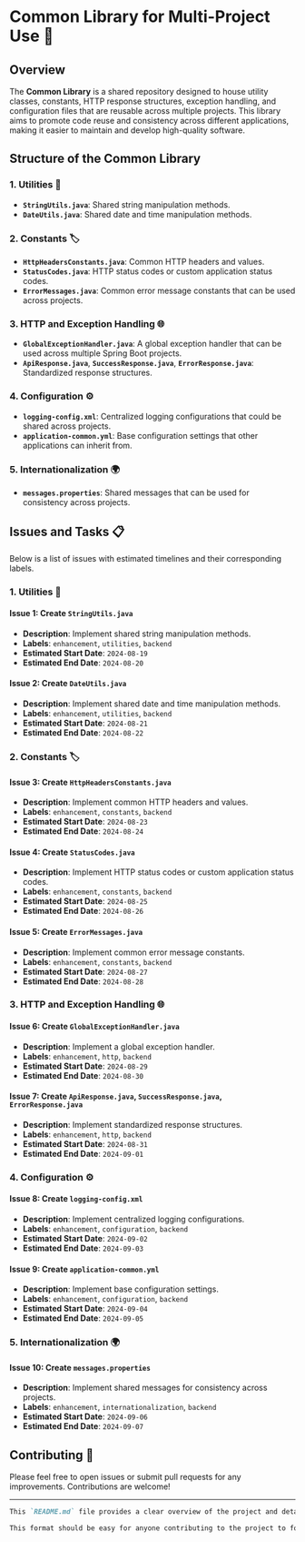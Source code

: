 # Common Library for Multi-Project Use 🚀

## Overview
The **Common Library** is a shared repository designed to house utility classes, constants, HTTP response structures, exception handling, and configuration files that are reusable across multiple projects. This library aims to promote code reuse and consistency across different applications, making it easier to maintain and develop high-quality software.

## Structure of the Common Library

### 1. Utilities 🔧
- **`StringUtils.java`**: Shared string manipulation methods.
- **`DateUtils.java`**: Shared date and time manipulation methods.

### 2. Constants 🏷️
- **`HttpHeadersConstants.java`**: Common HTTP headers and values.
- **`StatusCodes.java`**: HTTP status codes or custom application status codes.
- **`ErrorMessages.java`**: Common error message constants that can be used across projects.

### 3. HTTP and Exception Handling 🌐
- **`GlobalExceptionHandler.java`**: A global exception handler that can be used across multiple Spring Boot projects.
- **`ApiResponse.java`**, **`SuccessResponse.java`**, **`ErrorResponse.java`**: Standardized response structures.

### 4. Configuration ⚙️
- **`logging-config.xml`**: Centralized logging configurations that could be shared across projects.
- **`application-common.yml`**: Base configuration settings that other applications can inherit from.

### 5. Internationalization 🌍
- **`messages.properties`**: Shared messages that can be used for consistency across projects.

## Issues and Tasks 📋

Below is a list of issues with estimated timelines and their corresponding labels.

### 1. Utilities 🔧
#### Issue 1: Create `StringUtils.java`
- **Description**: Implement shared string manipulation methods.
- **Labels**: `enhancement`, `utilities`, `backend`
- **Estimated Start Date**: `2024-08-19`
- **Estimated End Date**: `2024-08-20`

#### Issue 2: Create `DateUtils.java`
- **Description**: Implement shared date and time manipulation methods.
- **Labels**: `enhancement`, `utilities`, `backend`
- **Estimated Start Date**: `2024-08-21`
- **Estimated End Date**: `2024-08-22`

### 2. Constants 🏷️
#### Issue 3: Create `HttpHeadersConstants.java`
- **Description**: Implement common HTTP headers and values.
- **Labels**: `enhancement`, `constants`, `backend`
- **Estimated Start Date**: `2024-08-23`
- **Estimated End Date**: `2024-08-24`

#### Issue 4: Create `StatusCodes.java`
- **Description**: Implement HTTP status codes or custom application status codes.
- **Labels**: `enhancement`, `constants`, `backend`
- **Estimated Start Date**: `2024-08-25`
- **Estimated End Date**: `2024-08-26`

#### Issue 5: Create `ErrorMessages.java`
- **Description**: Implement common error message constants.
- **Labels**: `enhancement`, `constants`, `backend`
- **Estimated Start Date**: `2024-08-27`
- **Estimated End Date**: `2024-08-28`

### 3. HTTP and Exception Handling 🌐
#### Issue 6: Create `GlobalExceptionHandler.java`
- **Description**: Implement a global exception handler.
- **Labels**: `enhancement`, `http`, `backend`
- **Estimated Start Date**: `2024-08-29`
- **Estimated End Date**: `2024-08-30`

#### Issue 7: Create `ApiResponse.java`, `SuccessResponse.java`, `ErrorResponse.java`
- **Description**: Implement standardized response structures.
- **Labels**: `enhancement`, `http`, `backend`
- **Estimated Start Date**: `2024-08-31`
- **Estimated End Date**: `2024-09-01`

### 4. Configuration ⚙️
#### Issue 8: Create `logging-config.xml`
- **Description**: Implement centralized logging configurations.
- **Labels**: `enhancement`, `configuration`, `backend`
- **Estimated Start Date**: `2024-09-02`
- **Estimated End Date**: `2024-09-03`

#### Issue 9: Create `application-common.yml`
- **Description**: Implement base configuration settings.
- **Labels**: `enhancement`, `configuration`, `backend`
- **Estimated Start Date**: `2024-09-04`
- **Estimated End Date**: `2024-09-05`

### 5. Internationalization 🌍
#### Issue 10: Create `messages.properties`
- **Description**: Implement shared messages for consistency across projects.
- **Labels**: `enhancement`, `internationalization`, `backend`
- **Estimated Start Date**: `2024-09-06`
- **Estimated End Date**: `2024-09-07`

## Contributing 🎉
Please feel free to open issues or submit pull requests for any improvements. Contributions are welcome!

---

```markdown
This `README.md` file provides a clear overview of the project and detailed descriptions of the tasks/issues to be completed. The timeline estimates are based on a personal project schedule, with each task given a reasonable start and end date to fit around your other commitments.

This format should be easy for anyone contributing to the project to follow and will help keep everything organized in the Kanban board on GitHub.
